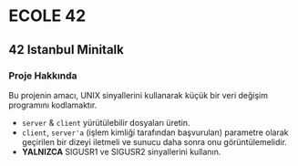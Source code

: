 # ECOLE 42
## 42 Istanbul Minitalk
### Proje Hakkında 

Bu projenin amacı, UNIX sinyallerini kullanarak küçük bir veri değişim programını kodlamaktır.

* ```server``` & ```client``` yürütülebilir dosyaları üretin.
* ```client```, ```server'a``` (işlem kimliği tarafından başvurulan) parametre olarak geçirilen bir dizeyi iletmeli ve sunucu daha sonra onu görüntülemelidir.
* **YALNIZCA** SIGUSR1 ve SIGUSR2 sinyallerini kullanın.